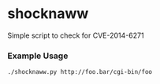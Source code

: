 shocknaww
=========

Simple script to check for CVE-2014-6271

### Example Usage

```
./shocknaww.py http://foo.bar/cgi-bin/foo
```
